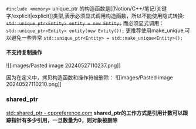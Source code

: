 `#include <memory>`
unique_ptr 的构造函数是[[Notion/C++/笔记/关键字/explicit|explicit]]类型,表示必须显式调用构造函数，所以不能使用隐式转换:
~~`std::unique_ptr<Entity> entity = new Entity;`~~
而必须显式调用：
`std::unique_ptr<Entity> entity(new Entity());`
更推荐使用make_unique,可以避免一些异常
`std::unique_ptr<Entity> = std::make_unique<Entity>();` 

#### 不支持复制操作
![[images/Pasted image 20240527110237.png]]

因为在定义中，拷贝构造函数和操作符被删除：
![[images/Pasted image 20240527110210.png]]

### shared_ptr
[std::shared_ptr - cppreference.com](https://zh.cppreference.com/w/cpp/memory/shared_ptr)
**shared_ptr的工作方式是引用计数可以跟踪指针有多少引用，一旦数量为0，则对象被删除**
 
